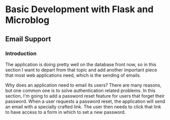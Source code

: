 # Basic Development with Flask and Microblog

## Email Support

### Introduction

The application is doing pretty well on the database front now, so in 
this section I want to depart from that topic and add another important 
piece that most web applications need, which is the sending of emails.

Why does an application need to email its users? There are many reasons, 
but one common one is to solve authentication related problems. In this 
section, I'm going to add a password reset feature for users that forget 
their password. When a user requests a password reset, the application 
will send an email with a specially crafted link. The user then needs to 
click that link to have access to a form in which to set a new password.
